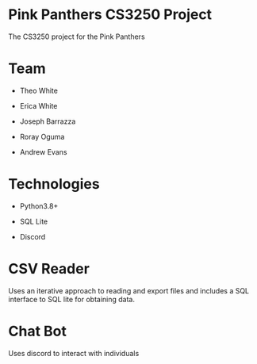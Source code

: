 # Pink Panthers CS3250 Project

The CS3250 project for the Pink Panthers

# Team

- Theo White 
  
- Erica White

- Joseph Barrazza

- Roray Oguma

- Andrew Evans

# Technologies

 - Python3.8+

 - SQL Lite

 - Discord


# CSV Reader

Uses an iterative approach to reading and export files and includes
a SQL interface to SQL lite for obtaining data.

# Chat Bot

Uses discord to interact with individuals
